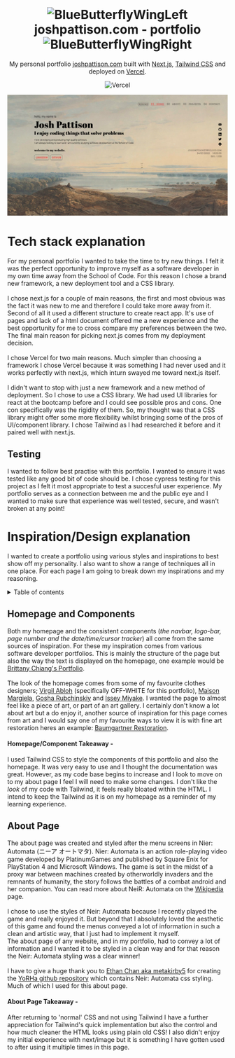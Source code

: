 <div align="center">
<img>
</div>

<h1 align="center"><img src="https://cdn3.emoji.gg/emojis/9247-bluebutterflywingleft.png" width="32px" height="32px" alt="BlueButterflyWingLeft"> joshpattison.com - portfolio <img src="https://cdn3.emoji.gg/emojis/9247-bluebutterflywingright.png" width="32px" height="32px" alt="BlueButterflyWingRight"></h1>

<p align="center">
  My personal portfolio <a href="https://joshpattison.com" target="_blank">joshpattison.com</a> built with <a href="https://nextjs.org/" target="_blank">Next.js</a>, <a href="https://tailwindcss.com/" target="_blank">Tailwind CSS</a> and deployed on <a href="https://vercel.com/" target="_blank"> Vercel</a>.
</p>

<div align="center">

![Vercel](https://vercelbadge.vercel.app/api/pattisoj/portfolio)

</div>

<div align="center">

![Homepage](./images/readme/homepage.png)

</div>

# Tech stack explanation

For my personal portfolio I wanted to take the time to try new things. I felt it was the perfect opportunity to improve myself as a software developer in my own time away from the School of Code. For this reason I chose a brand new framework, a new deployment tool and a CSS library.
<br />
<br />
I chose next.js for a couple of main reasons, the first and most obvious was the fact it was new to me and therefore I could take more away from it. Second of all it used a different structure to create react app. It's use of pages and lack of a html document offered me a new experience and the best opportunity for me to cross compare my preferences between the two. The final main reason for picking next.js comes from my deployment decision.
<br />
<br />
I chose Vercel for two main reasons. Much simpler than choosing a framework I chose Vercel because it was something I had never used and it works perfectly with next.js, which inturn swayed me toward next.js itself.
<br />
<br />
I didn't want to stop with just a new framework and a new method of deployment. So I chose to use a CSS library. We had used UI libraries for react at the bootcamp before and I could see possible pros and cons. One con specifically was the rigidity of them. So, my thought was that a CSS library might offer some more flexibility whilst bringing some of the pros of UI/component library. I chose Tailwind as I had researched it before and it paired well with next.js.
<br/>

## Testing

I wanted to follow best practise with this portfolio. I wanted to ensure it was tested like any good bit of code should be.
I chose cypress testing for this project as I felt it most appropriate to test a succesful user experience. My portfolio serves as a connection between me and the public eye and I wanted to make sure that experience was well tested, secure, and wasn't broken at any point!

# Inspiration/Design explanation

I wanted to create a portfolio using various styles and inspirations to best show off my personality. I also want to show a range of techniques all in one place. For each page I am going to break down my inspirations and my reasoning.

<details>
<summary>Table of contents</summary>

- [Homepage and Components](#homepage-and-components) </br>
- [About Page](#about-page) </br>

</details>

## Homepage and Components

Both my homepage and the consistent components (_the navbar, logo-bar, page number and the date/time/cursor tracker_) all come from the same sources of inspiration. For these my inspiration comes from various software developer portfolios. This is mainly the structure of the page but also the way the text is displayed on the homepage, one example would be [Brittany Chiang's Portfolio](https://brittanychiang.com/).
<br />
<br />
The look of the homepage comes from some of my favourite clothes designers; [Virgil Abloh](https://www.off---white.com/en-gb/) (specifically OFF-WHITE for this portfolio), [Maison Margiela](https://www.maisonmargiela.com/en-gb/), [Gosha Rubchinskiy](http://gosharubchinskiy.com/) and [Issey Miyake](https://www.isseymiyake.com/en/). I wanted the page to almost feel like a piece of art, or part of an art gallery. I certainly don't know a lot about art but a do enjoy it, another source of inspiration for this page comes from art and I would say one of my favourite ways to view it is with fine art restoration heres an example: [Baumgartner Restoration](https://www.youtube.com/c/BaumgartnerRestoration).
<br />

#### Homepage/Component Takeaway -

I used Tailwind CSS to style the components of this portfolio and also the homepage. It was very easy to use and I thought the documentation was great. However, as my code base begins to increase and I look to move on to my about page I feel I will need to make some changes. I don't like the _look_ of my code with Tailwind, it feels really bloated within the HTML. I intend to keep the Tailwind as it is on my homepage as a reminder of my learning experience.

## About Page

The about page was created and styled after the menu screens in Nier: Automata (ニーア オートマタ). Nier: Automata is an action role-playing video game developed by PlatinumGames and published by Square Enix for PlayStation 4 and Microsoft Windows. The game is set in the midst of a proxy war between machines created by otherworldly invaders and the remnants of humanity, the story follows the battles of a combat android and her companion. You can read more about NeiR: Automata on the [Wikipedia](https://en.wikipedia.org/wiki/Nier:_Automata) page.
</br>
</br>
I chose to use the styles of Neir: Automata because I recently played the game and really enjoyed it. But beyond that I absolutely loved the aesthetic of this game and found the menus conveyed a lot of information in such a clean and artistic way, that I just had to implement it myself.
</br>
The about page of any website, and in my portfolio, had to convey a lot of information and I wanted it to be styled in a clean way and for that reason the Neir: Automata styling was a clear winner!
</br>
</br>
I have to give a huge thank you to [Ethan Chan aka metakirby5](https://github.com/metakirby5) for creating the [YoRHa github repository](https://github.com/metakirby5/yorha) which contains Neir: Automata css styling. Much of which I used for this about page.

#### About Page Takeaway -

After returning to 'normal' CSS and not using Tailwind I have a further appreciation for Tailwind's quick implementation but also the control and how much cleaner the HTML looks using plain old CSS! I also didn't enjoy my initial experience with next/image but it is something I have gotten used to after using it multiple times in this page.
